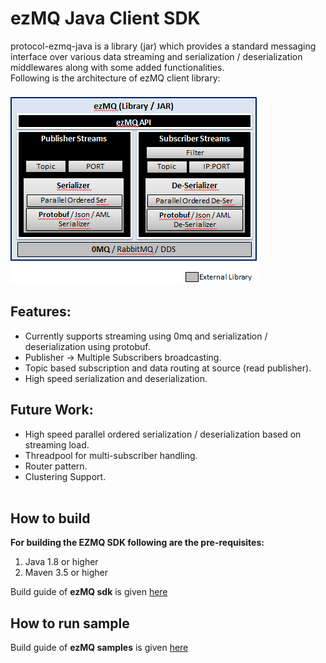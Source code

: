 # ezMQ Java Client SDK

protocol-ezmq-java is a library (jar) which provides a standard messaging interface over various data streaming 
and serialization / deserialization middlewares along with some added functionalities.</br>
Following is the architecture of ezMQ client library: </br> </br>
![ezMQ Architecture](doc/images/ezMQ_architecture_0.1.png?raw=true "ezMQ Arch")

## Features:
* Currently supports streaming using 0mq and serialization / deserialization using protobuf.
* Publisher -> Multiple Subscribers broadcasting.
* Topic based subscription and data routing at source (read publisher).
* High speed serialization and deserialization.

## Future Work:
* High speed parallel ordered serialization / deserialization based on streaming load.
* Threadpool for multi-subscriber handling.
* Router pattern.
* Clustering Support.
</br></br>

## How to build 
**For building the EZMQ SDK following are the pre-requisites:**
1. Java 1.8 or higher <br>
2. Maven 3.5 or higher <br>

Build guide of **ezMQ sdk** is given [here](./edgex-ezmq/README.md)


## How to run sample

Build guide of **ezMQ samples** is given 
[here](./samples/README.md)
